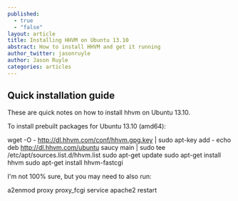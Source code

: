 ```yaml
---
published: 
  - true
  - "false"
layout: article
title: Installing HHVM on Ubuntu 13.10
abstract: How to install HHVM and get it running
author_twitter: jasonruyle
author: Jason Ruyle
categories: articles
---
```


## Quick installation guide

These are quick notes on how to install hhvm on Ubuntu 13.10.

To install prebuilt packages for Ubuntu 13.10 (amd64):

wget -O - http://dl.hhvm.com/conf/hhvm.gpg.key | sudo apt-key add -
echo deb http://dl.hhvm.com/ubuntu saucy main | sudo tee /etc/apt/sources.list.d/hhvm.list
sudo apt-get update
sudo apt-get install hhvm
sudo apt-get install hhvm-fastcgi

I'm not 100% sure, but you may need to also run:

a2enmod proxy proxy_fcgi
service apache2 restart
